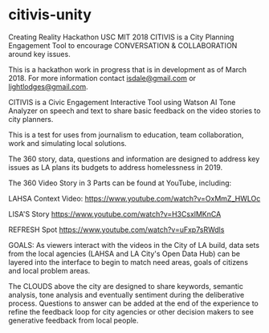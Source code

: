 # citivis-unity
Creating Reality Hackathon USC MIT 2018
CITIVIS is a City Planning Engagement Tool to encourage CONVERSATION & COLLABORATION around key issues.

This is a hackathon work in progress that is in development as of March 2018. For more information contact isdale@gmail.com or lightlodges@gmail.com.

CITIVIS is a Civic Engagement Interactive Tool using Watson AI Tone Analyzer on speech and text to share basic feedback on the video stories to city planners.

This is a test for uses from journalism to education, team collaboration, work and simulating local solutions.

The 360 story, data, questions and information are designed to address key issues as LA plans its budgets to address homelessness in 2019.

The 360 Video Story in 3 Parts can be found at YouTube, including:

LAHSA Context Video: https://www.youtube.com/watch?v=OxMmZ_HWLOc

LISA'S Story   https://www.youtube.com/watch?v=H3CsxlMKnCA

REFRESH Spot  https://www.youtube.com/watch?v=uFxp7sRWdls

GOALS: As viewers interact with the videos in the City of LA build, data sets from the local agencies (LAHSA and LA City's Open Data Hub) can be layered into the interface to begin to match need areas, goals of citizens and local problem areas.

The CLOUDS above the city are designed to share keywords, semantic analysis, tone analysis and eventually sentiment during the deliberative process. Questions to answer can be added at the end of the experience to refine the feedback loop for city agencies or other decision makers to see generative feedback from local people.
